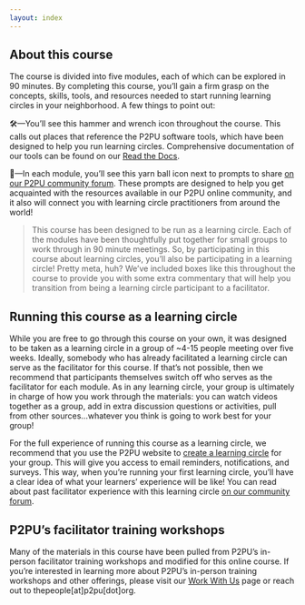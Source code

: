 ```yaml
---
layout: index
---
```

## About this course
The course is divided into five modules, each of which can be explored in 90 minutes. By completing this course, you’ll gain a firm grasp on the concepts, skills, tools, and resources needed to start running learning circles in your neighborhood. A few things to point out:

🛠️—You’ll see this hammer and wrench icon throughout the course. This calls out places that reference the P2PU software tools, which have been designed to help you run learning circles. Comprehensive documentation of our tools can be found on our [Read the Docs](https://learning-circles-user-manual.readthedocs.io/en/latest/).

🧶—In each module, you’ll see this yarn ball icon next to prompts to share [on our P2PU community forum](http://community.p2pu.org/). These prompts are designed to help you get acquainted with the resources available in our P2PU online community, and it also will connect you with learning circle practitioners from around the world!

> This course has been designed to be run as a learning circle. Each of the modules have been thoughtfully put together for small groups to work through in 90 minute meetings. So, by participating in this course about learning circles, you’ll also be participating in a learning circle! Pretty meta, huh? We’ve included boxes like this throughout the course to provide you with some extra commentary that will help you transition from being a learning circle participant to a facilitator.

## Running this course as a learning circle
While you are free to go through this course on your own, it was designed to be taken as a learning circle in a group of ~4-15 people meeting over five weeks. Ideally, somebody who has already facilitated a learning circle can serve as the facilitator for this course. If that’s not possible, then we recommend that participants themselves switch off who serves as the facilitator for each module. As in any learning circle, your group is ultimately in charge of how you work through the materials: you can watch videos together as a group, add in extra discussion questions or activities, pull from other sources...whatever you think is going to work best for your group!

For the full experience of running this course as a learning circle, we recommend that you use the P2PU website to <a href="https://learningcircles.p2pu.org/en/studygroup/create/?course_id=480" target="_blank">create a learning circle</a> for your group. This will give you access to email reminders, notifications, and surveys. This way, when you’re running your first learning circle, you’ll have a clear idea of what your learners’ experience will be like! You can read about past facilitator experience with this learning circle <a href="https://community.p2pu.org/t/learning-about-learning-circles-p2pu/3558" target="_blank">on our community forum</a>.

## P2PU’s facilitator training workshops
Many of the materials in this course have been pulled from P2PU’s in-person facilitator training workshops and modified for this online course. If you’re interested in learning more about P2PU’s in-person training workshops and other offerings, please visit our [Work With Us](https://www.p2pu.org/en/work-with-us/) page or reach out to thepeople[at]p2pu[dot]org.

